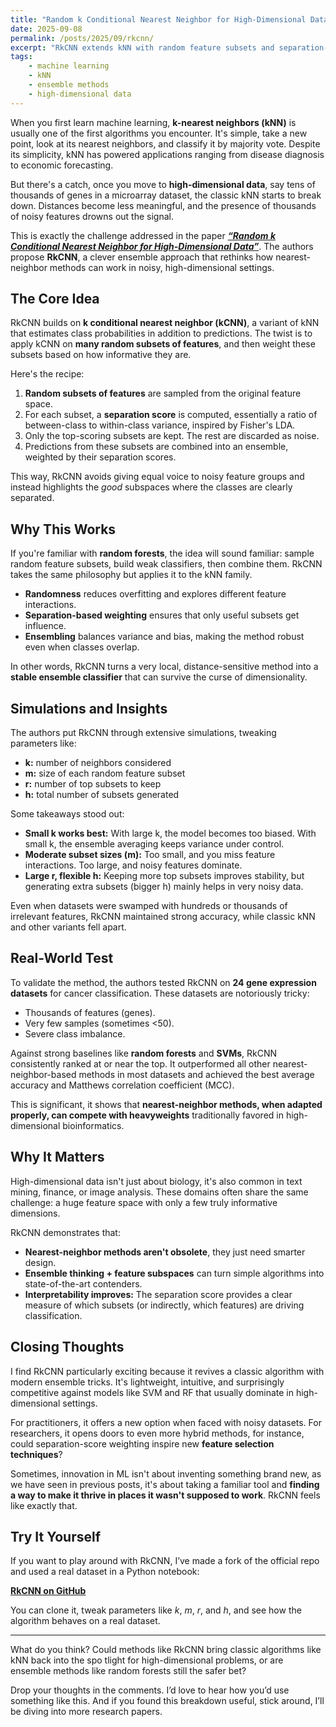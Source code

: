 ```yaml
---
title: "Random k Conditional Nearest Neighbor for High-Dimensional Data"
date: 2025-09-08
permalink: /posts/2025/09/rkcnn/
excerpt: "RkCNN extends kNN with random feature subsets and separation-based weighting, making nearest-neighbor methods competitive again in high-dimensional classification."
tags:
    - machine learning
    - kNN
    - ensemble methods
    - high-dimensional data
---
```


When you first learn machine learning, **k-nearest neighbors (kNN)** is usually one of the first algorithms you encounter. It's simple, take a new point, look at its nearest neighbors, and classify it by majority vote. Despite its simplicity, kNN has powered applications ranging from disease diagnosis to economic forecasting.  

But there's a catch, once you move to **high-dimensional data**, say tens of thousands of genes in a microarray dataset, the classic kNN starts to break down. Distances become less meaningful, and the presence of thousands of noisy features drowns out the signal.  

This is exactly the challenge addressed in the paper <a href="https://peerj.com/articles/cs-2497.pdf" target="_blank"><strong><em>“Random k Conditional Nearest Neighbor for High-Dimensional Data”</em></strong></a>. The authors propose **RkCNN**, a clever ensemble approach that rethinks how nearest-neighbor methods can work in noisy, high-dimensional settings.  


## The Core Idea
RkCNN builds on **k conditional nearest neighbor (kCNN)**, a variant of kNN that estimates class probabilities in addition to predictions. The twist is to apply kCNN on **many random subsets of features**, and then weight these subsets based on how informative they are.  

Here's the recipe:
1. **Random subsets of features** are sampled from the original feature space.  
2. For each subset, a **separation score** is computed, essentially a ratio of between-class to within-class variance, inspired by Fisher's LDA.  
3. Only the top-scoring subsets are kept. The rest are discarded as noise.  
4. Predictions from these subsets are combined into an ensemble, weighted by their separation scores.  

This way, RkCNN avoids giving equal voice to noisy feature groups and instead highlights the *good* subspaces where the classes are clearly separated.  


## Why This Works
If you're familiar with **random forests**, the idea will sound familiar: sample random feature subsets, build weak classifiers, then combine them. RkCNN takes the same philosophy but applies it to the kNN family.  

- **Randomness** reduces overfitting and explores different feature interactions.  
- **Separation-based weighting** ensures that only useful subsets get influence.  
- **Ensembling** balances variance and bias, making the method robust even when classes overlap.  

In other words, RkCNN turns a very local, distance-sensitive method into a **stable ensemble classifier** that can survive the curse of dimensionality.  


## Simulations and Insights
The authors put RkCNN through extensive simulations, tweaking parameters like:  
- **k:** number of neighbors considered  
- **m:** size of each random feature subset  
- **r:** number of top subsets to keep  
- **h:** total number of subsets generated  

Some takeaways stood out:
- **Small k works best:** With large k, the model becomes too biased. With small k, the ensemble averaging keeps variance under control.  
- **Moderate subset sizes (m):** Too small, and you miss feature interactions. Too large, and noisy features dominate.  
- **Large r, flexible h:** Keeping more top subsets improves stability, but generating extra subsets (bigger h) mainly helps in very noisy data.

Even when datasets were swamped with hundreds or thousands of irrelevant features, RkCNN maintained strong accuracy, while classic kNN and other variants fell apart.  


## Real-World Test
To validate the method, the authors tested RkCNN on **24 gene expression datasets** for cancer classification. These datasets are notoriously tricky:  
- Thousands of features (genes).  
- Very few samples (sometimes <50).  
- Severe class imbalance.  

Against strong baselines like **random forests** and **SVMs**, RkCNN consistently ranked at or near the top. It outperformed all other nearest-neighbor-based methods in most datasets and achieved the best average accuracy and Matthews correlation coefficient (MCC).  

This is significant, it shows that **nearest-neighbor methods, when adapted properly, can compete with heavyweights** traditionally favored in high-dimensional bioinformatics.


## Why It Matters
High-dimensional data isn't just about biology, it's also common in text mining, finance, or image analysis. These domains often share the same challenge: a huge feature space with only a few truly informative dimensions.  

RkCNN demonstrates that:
- **Nearest-neighbor methods aren't obsolete**, they just need smarter design.  
- **Ensemble thinking + feature subspaces** can turn simple algorithms into state-of-the-art contenders.  
- **Interpretability improves:** The separation score provides a clear measure of which subsets (or indirectly, which features) are driving classification.  


## Closing Thoughts
I find RkCNN particularly exciting because it revives a classic algorithm with modern ensemble tricks. It's lightweight, intuitive, and surprisingly competitive against models like SVM and RF that usually dominate in high-dimensional settings.  

For practitioners, it offers a new option when faced with noisy datasets. For researchers, it opens doors to even more hybrid methods, for instance, could separation-score weighting inspire new **feature selection techniques**?  

Sometimes, innovation in ML isn't about inventing something brand new, as we have seen in previous posts, it's about taking a familiar tool and **finding a way to make it thrive in places it wasn't supposed to work**. RkCNN feels like exactly that.  


## Try It Yourself  

If you want to play around with RkCNN, I’ve made a fork of the official repo and used a real dataset in a Python notebook:  

<a href="https://github.com/josep-audenis/RkCNN" target="_blank"><strong>RkCNN on GitHub</strong></a>

You can clone it, tweak parameters like *k*, *m*, *r*, and *h*, and see how the algorithm behaves on a real dataset.

---

What do you think? Could methods like RkCNN bring classic algorithms like kNN back into the spo tlight for high-dimensional problems, or are ensemble methods like random forests still the safer bet?

Drop your thoughts in the comments. I’d love to hear how you’d use something like this. And if you found this breakdown useful, stick around, I’ll be diving into more research papers.